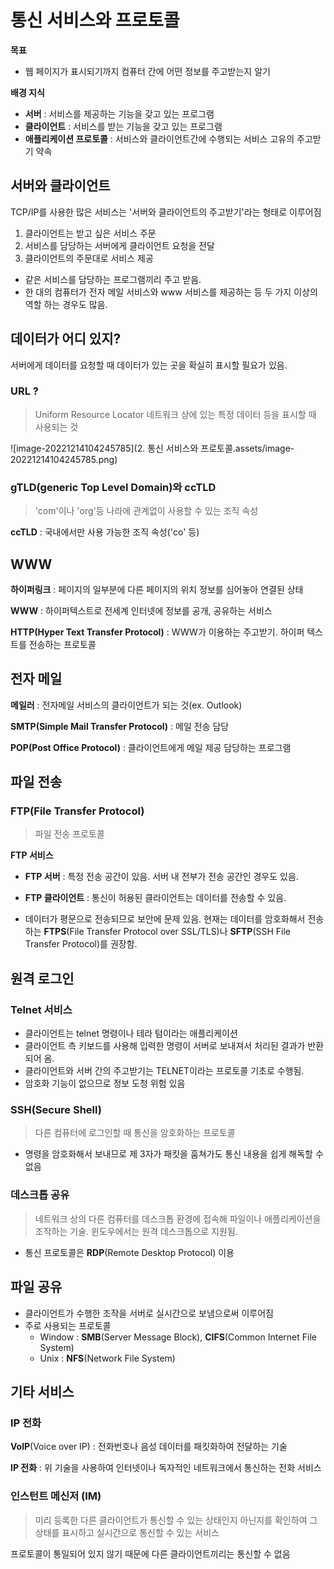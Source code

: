# 통신 서비스와 프로토콜

**목표**

- 웹 페이지가 표시되기까지 컴퓨터 간에 어떤 정보를 주고받는지 알기

**배경 지식**

- **서버** : 서비스를 제공하는 기능을 갖고 있는 프로그램
- **클라이언트** : 서비스를 받는 기능을 갖고 있는 프로그램
- **애플리케이션 프로토콜** : 서비스와 클라이언트간에 수행되는 서비스 고유의 주고받기 약속



## 서버와 클라이언트

TCP/IP를 사용한 많은 서비스는 '서버와 클라이언트의 주고받기'라는 형태로 이루어짐

1. 클라이언트는 받고 싶은 서비스 주문
2. 서비스를 담당하는 서버에게 클라이언트 요청을 전달
3. 클라이언트의 주문대로 서비스 제공

- 같은 서비스를 담당하는 프로그램끼리 주고 받음. 
- 한 대의 컴퓨터가 전자 메일 서비스와 www 서비스를 제공하는 등 두 가지 이상의 역할 하는 경우도 많음.



## 데이터가 어디 있지?

서버에게 데이터를 요청할 때 데이터가 있는 곳을 확실히 표시할 필요가 있음.

### URL ?

> Uniform Resource Locator
> 네트워크 상에 있는 특정 데이터 등을 표시할 때 사용되는 것

![image-20221214104245785](2. 통신 서비스와 프로토콜.assets/image-20221214104245785.png)

### gTLD(generic Top Level Domain)와 ccTLD

> 'com'이나 'org'등 나라에 관계없이 사용할 수 있는 조직 속성

**ccTLD** : 국내에서만 사용 가능한 조직 속성('co' 등)



## WWW

**하이퍼링크** : 페이지의 일부분에 다른 페이지의 위치 정보를 심어놓아 연결된 상태

**WWW** : 하이퍼텍스트로 전세계 인터넷에 정보를 공개, 공유하는 서비스

**HTTP(Hyper Text Transfer Protocol)** : WWW가 이용하는 주고받기. 하이퍼 텍스트를 전송하는 프로토콜



## 전자 메일

**메일러** : 전자메일 서비스의 클라이언트가 되는 것(ex. Outlook)

**SMTP(Simple Mail Transfer Protocol)** : 메일 전송 담당

**POP(Post Office Protocol)** : 클라이언트에게 메일 제공 담당하는 프로그램



## 파일 전송

### FTP(File Transfer Protocol)

> 파일 전송 프로토콜

**FTP 서비스**

- **FTP 서버** : 특정 전송 공간이 있음. 서버 내 전부가 전송 공간인 경우도 있음.

- **FTP 클라이언트** : 통신이 허용된 클라이언트는 데이터를 전송할 수 있음.

- 데이터가 평문으로 전송되므로 보안에 문제 있음. 현재는 데이터를 암호화해서 전송하는 **FTPS**(File Transfer Protocol over SSL/TLS)나 **SFTP**(SSH File Transfer Protocol)를 권장함.



## 원격 로그인

### Telnet 서비스

- 클라이언트는 telnet 명령이나 테라 텀이라는 애플리케이션
- 클라이언트 측 키보드를 사용해 입력한 명령이 서버로 보내져서 처리된 결과가 반환되어 옴. 
- 클라이언트와 서버 간의 주고받기는 TELNET이라는 프로토콜 기초로 수행됨.
- 암호화 기능이 없으므로 정보 도청 위험 있음

### SSH(Secure Shell)

> 다른 컴퓨터에 로그인할 때 통신을 암호화하는 프로토콜

- 명령을 암호화해서 보내므로 제 3자가 패킷을 훔쳐가도 통신 내용을 쉽게 해독할 수 없음

### 데스크톱 공유

> 네트워크 상의 다른 컴퓨터를 데스크톱 환경에 접속해 파일이나 애플리케이션을 조작하는 기술. 윈도우에서는 원격 데스크톱으로 지원됨.

- 통신 프로토콜은 **RDP**(Remote Desktop Protocol) 이용



## 파일 공유

- 클라이언트가 수행한 조작을 서버로 실시간으로 보냄으로써 이루어짐
- 주로 사용되는 프로토콜
  - Window : **SMB**(Server Message Block), **CIFS**(Common Internet File System)
  - Unix : **NFS**(Network File System)



## 기타 서비스

### IP 전화

**VolP**(Voice over IP) : 전화번호나 음성 데이터를 패킷화하여 전달하는 기술

**IP 전화** : 위 기술을 사용하여 인터넷이나 독자적인 네트워크에서 통신하는 전화 서비스

### 인스턴트 메신저 (IM)

> 미리 등록한 다른 클라이언트가 통신할 수 있는 상태인지 아닌지를 확인하여 그 상태를 표시하고 실시간으로 통신할 수 있는 서비스

프로토콜이 통일되어 있지 않기 때문에 다른 클라이언트끼리는 통신할 수 없음


